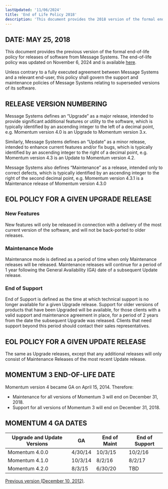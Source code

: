 ```yaml
---
lastUpdated: '11/06/2024'
title: 'End of Life Policy 2018'
description: 'This document provides the 2018 version of the formal end-of-life policy for releases of software from Message Systems.'
---
```


## DATE: MAY 25, 2018

This document provides the previous version of the formal end-of-life policy for releases of software from Message Systems. The end-of-life policy was updated on November 6, 2024 and is available [here](./eol-policy.md).

Unless contrary to a fully executed agreement between Message Systems and a relevant end-user, this policy shall govern the support and maintenance policies of Message Systems relating to superseded versions of its software.

## RELEASE VERSION NUMBERING

Message Systems defines an “Upgrade” as a major release, intended to provide significant additional features or utility to the software, which is typically identified by an ascending integer to the left of a decimal point, e.g. Momentum version 4.0 is an Upgrade to Momentum version 3.x.

Similarly, Message Systems defines an “Update” as a minor release, intended to enhance current features and/or fix bugs, which is typically identified by an ascending integer to the right of a decimal point, e.g. Momentum version 4.3 is an Update to Momentum version 4.2.

Message Systems also defines “Maintenance” as a release, intended only to correct defects, which is typically identified by an ascending integer to the right of the second decimal point, e.g. Momentum version 4.3.1 is a Maintenance release of Momentum version 4.3.0

## EOL POLICY FOR A GIVEN UPGRADE RELEASE

### New Features

New features will only be released in connection with a delivery of the most current version of the software, and will not be back-ported to older releases.

### Maintenance Mode

Maintenance mode is defined as a period of time when only Maintenance releases will be released. Maintenance releases will continue for a period of 1 year following the General Availability (GA) date of a subsequent Update release.

### End of Support

End of Support is defined as the time at which technical support is no longer available for a given Upgrade release. Support for older versions of products that have been Upgraded will be available, for those clients with a valid support and maintenance agreement in place, for a period of 2 years from the date the subsequent Upgrade was released. Clients that need support beyond this period should contact their sales representatives.

## EOL POLICY FOR A GIVEN UPDATE RELEASE

The same as Upgrade releases, except that any additional releases will only consist of Maintenance Releases of the most recent Update release.

## MOMENTUM 3 END-OF-LIFE DATE

Momentum version 4 became GA on April 15, 2014. Therefore:

- Maintenance for all versions of Momentum 3 will end on December 31, 2018.
- Support for all versions of Momentum 3 will end on December 31, 2018.

## MOMENTUM 4 GA DATES

| Upgrade and Update Versions | GA      | End of Maint | End of Support |
| --------------------------- | ------- | ------------ | -------------- |
| Momentum 4.0.0              | 4/30/14 | 10/3/15      | 10/2/16        |
| Momentum 4.1.0              | 10/3/14 | 8/2/16       | 8/2/17         |
| Momentum 4.2.0              | 8/3/15  | 6/30/20      | TBD            |

[Previous version (December 10, 2012)](./eol-policy-2012).

